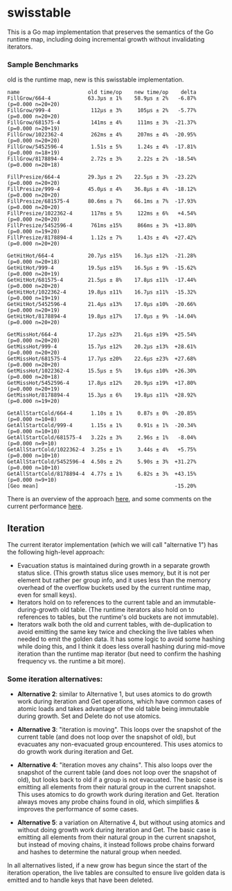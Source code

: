 # swisstable

This is a Go map implementation that preserves the semantics of the Go runtime map, including doing incremental growth without invalidating iterators.

### Sample Benchmarks

old is the runtime map, new is this swisstable implementation.

```
name                      old time/op    new time/op    delta
FillGrow/664-4            63.3µs ± 1%    58.9µs ± 2%   -6.87%  (p=0.000 n=20+20)
FillGrow/999-4             112µs ± 3%     105µs ± 2%   -5.77%  (p=0.000 n=20+20)
FillGrow/681575-4          141ms ± 4%     111ms ± 3%  -21.37%  (p=0.000 n=20+19)
FillGrow/1022362-4         262ms ± 4%     207ms ± 4%  -20.95%  (p=0.000 n=20+20)
FillGrow/5452596-4         1.51s ± 5%     1.24s ± 4%  -17.81%  (p=0.000 n=18+19)
FillGrow/8178894-4         2.72s ± 3%     2.22s ± 2%  -18.54%  (p=0.000 n=20+18)

FillPresize/664-4         29.3µs ± 2%    22.5µs ± 3%  -23.22%  (p=0.000 n=20+20)
FillPresize/999-4         45.0µs ± 4%    36.8µs ± 4%  -18.12%  (p=0.000 n=20+20)
FillPresize/681575-4      80.6ms ± 7%    66.1ms ± 7%  -17.93%  (p=0.000 n=20+20)
FillPresize/1022362-4      117ms ± 5%     122ms ± 6%   +4.54%  (p=0.000 n=20+20)
FillPresize/5452596-4      761ms ±15%     866ms ± 3%  +13.80%  (p=0.000 n=19+20)
FillPresize/8178894-4      1.12s ± 7%     1.43s ± 4%  +27.42%  (p=0.000 n=20+20)

GetHitHot/664-4           20.7µs ±15%    16.3µs ±12%  -21.28%  (p=0.000 n=20+18)
GetHitHot/999-4           19.5µs ±15%    16.5µs ± 9%  -15.62%  (p=0.000 n=20+19)
GetHitHot/681575-4        21.5µs ± 8%    17.8µs ±11%  -17.44%  (p=0.000 n=20+20)
GetHitHot/1022362-4       19.8µs ±11%    16.7µs ±11%  -15.32%  (p=0.000 n=19+19)
GetHitHot/5452596-4       21.4µs ±13%    17.0µs ±10%  -20.66%  (p=0.000 n=20+19)
GetHitHot/8178894-4       19.8µs ±17%    17.0µs ± 9%  -14.04%  (p=0.000 n=20+20)

GetMissHot/664-4          17.2µs ±23%    21.6µs ±19%  +25.54%  (p=0.000 n=20+20)
GetMissHot/999-4          15.7µs ±12%    20.2µs ±13%  +28.61%  (p=0.000 n=20+20)
GetMissHot/681575-4       17.7µs ±20%    22.6µs ±23%  +27.68%  (p=0.000 n=20+20)
GetMissHot/1022362-4      15.5µs ± 5%    19.6µs ±10%  +26.30%  (p=0.000 n=20+18)
GetMissHot/5452596-4      17.8µs ±12%    20.9µs ±19%  +17.80%  (p=0.000 n=20+19)
GetMissHot/8178894-4      15.3µs ± 6%    19.8µs ±11%  +28.92%  (p=0.000 n=19+20)

GetAllStartCold/664-4      1.10s ± 1%     0.87s ± 0%  -20.85%  (p=0.000 n=10+8)
GetAllStartCold/999-4      1.15s ± 1%     0.91s ± 1%  -20.34%  (p=0.000 n=10+10)
GetAllStartCold/681575-4   3.22s ± 3%     2.96s ± 1%   -8.04%  (p=0.000 n=9+10)
GetAllStartCold/1022362-4  3.25s ± 1%     3.44s ± 4%   +5.75%  (p=0.000 n=10+10)
GetAllStartCold/5452596-4  4.50s ± 2%     5.90s ± 3%  +31.27%  (p=0.000 n=10+10)
GetAllStartCold/8178894-4  4.77s ± 1%     6.82s ± 3%  +43.15%  (p=0.000 n=9+10)
[Geo mean]                                            -15.20%
```

There is an overview of the approach [here](https://github.com/golang/go/issues/54766#issuecomment-1270385441), and some comments on the current performance [here](https://github.com/golang/go/issues/54766#issuecomment-1270533454).

## Iteration

The current iterator implementation (which we will call "alternative 1") has the following high-level approach:

* Evacuation status is maintained during growth in a separate growth status slice. (This growth status slice uses memory, but it is not per element but rather per group info, and it uses less than the memory overhead of the overflow buckets used by the current runtime map, even for small keys).
* Iterators hold on to references to the current table and an immutable-during-growth old table. (The runtime iterators also hold on to references to tables, but the runtime's old buckets are not immutable).
* Iterators walk both the old and current tables, with de-duplication to avoid emitting the same key twice and checking the live tables when needed to emit the golden data. It has some logic to avoid some hashing while doing this, and I think it does less overall hashing during mid-move iteration than the runtime map iterator (but need to confirm the hashing frequency vs. the runtime a bit more).

### Some iteration alternatives:

* **Alternative 2**: similar to Alternative 1, but uses atomics to do growth work during iteration and Get operations, which have common cases of atomic loads and takes advantage of the old table being immutable during growth. Set and Delete do not use atomics.

* **Alternative 3**: "iteration is moving". This loops over the snapshot of the current table (and does not loop over the snapshot of old), but evacuates any non-evacuated group encountered. This uses atomics to do growth work during iteration and Get.

* **Alternative 4**: "iteration moves any chains". This also loops over the snapshot of the current table (and does not loop over the snapshot of old), but looks back to old if a group is not evacuated. The basic case is emitting all elements from their natural group in the current snapshot. This uses atomics to do growth work during iteration and Get. Iteration always moves any probe chains found in old, which simplifies & improves the performance of some cases.

* **Alternative 5**: a variation on Alternative 4, but without using atomics and without doing growth work during iteration and Get. The basic case is emitting all elements from their natural group in the current snapshot, but instead of moving chains, it instead follows probe chains forward and hashes to determine the natural group when needed.

In all alternatives listed, if a new grow has begun since the start of the iteration operation, the live tables are consulted to ensure live golden data is emitted and to handle keys that have been deleted.
